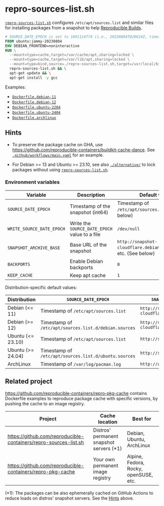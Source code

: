 # repro-sources-list.sh

[`repro-sources-list.sh`](./repro-sources-list.sh) configures `/etc/apt/sources.list` and similar files
for installing packages from a snapshot to help [Reproducible Builds](https://reproducible-builds.org/).

```dockerfile
# SOURCE_DATE_EPOCH is set to 1691114774 (i.e., 20230804T020614Z, timestamp of /etc/apt/sources.list)
FROM ubuntu:jammy-20230804
ENV DEBIAN_FRONTEND=noninteractive
RUN \
  --mount=type=cache,target=/var/cache/apt,sharing=locked \
  --mount=type=cache,target=/var/lib/apt,sharing=locked \
  --mount=type=bind,source=./repro-sources-list.sh,target=/usr/local/bin/repro-sources-list.sh \
  repro-sources-list.sh && \
  apt-get update && \
  apt-get install -y gcc
```

Examples:
- [`Dockerfile.debian-11`](./Dockerfile.debian-11)
- [`Dockerfile.debian-12`](./Dockerfile.debian-12)
- [`Dockerfile.ubuntu-2204`](./Dockerfile.ubuntu-2204)
- [`Dockerfile.ubuntu-2404`](./Dockerfile.ubuntu-2404)
- [`Dockerfile.archlinux`](./Dockerfile.archlinux)

## Hints
- To preserve the package cache on GHA, use <https://github.com/reproducible-containers/buildkit-cache-dance>.
  See [`.github/workflows/main.yaml`](./.github/workflows/main.yaml) for an example.

- For Debian >= 13 and Ubuntu >= 23.10, see also [`./alternative/`](./alternative/)
  to lock packages without using [`repro-sources-list.sh`](./repro-sources-list.sh).

### Environment variables

| Variable                  | Description                                   | Default value                                                      |
|---------------------------|-----------------------------------------------|--------------------------------------------------------------------|
| `SOURCE_DATE_EPOCH`       | Timestamp of the snapshot (int64)             | Timestamp of `/etc/apt/sources.list`, etc. (See below)             |
| `WRITE_SOURCE_DATE_EPOCH` | Write the `SOURCE_DATE_EPOCH` value to a file | `/dev/null`                                                        |
| `SNAPSHOT_ARCHIVE_BASE`   | Base URL of the snapshot                      | `http://snapshot-cloudflare.debian.org/archive/`, etc. (See below) |
| `BACKPORTS`               | Enable Debian backports                       | `0`                                                                |
| `KEEP_CACHE`              | Keep apt cache                                | `1`                                                                |

Distribution-specific default values:

| Distribution      | `SOURCE_DATE_EPOCH`                                   | `SNAPSHOT_ARCHIVE_BASE`                          |
|-------------------|-------------------------------------------------------|--------------------------------------------------|
| Debian (<= 11)    | Timestamp of `/etc/apt/sources.list`                  | `http://snapshot-cloudflare.debian.org/archive/` |
| Debian (>= 12)    | Timestamp of `/etc/apt/sources.list.d/debian.sources` | `http://snapshot-cloudflare.debian.org/archive/` |
| Ubuntu (<= 23.10) | Timestamp of `/etc/apt/sources.list`                  | `http://snapshot.ubuntu.com/`                    |
| Ubuntu (>= 24.04) | Timestamp of `/etc/apt/sources.list.d/ubuntu.sources` | `http://snapshot.ubuntu.com/`                    |
| ArchLinux         | Timestamp of `/var/log/pacman.log`                    | `http://archive.archlinux.org/`                  |


## Related project
<https://github.com/reproducible-containers/repro-pkg-cache> contains Dockerfile examples to reproduce package cache
with specific versions, by pushing the cache to an image registry.

|Project                                                           |Cache location                           |Best for                             |
|------------------------------------------------------------------|-----------------------------------------|-------------------------------------|
|<https://github.com/reproducible-containers/repro-sources-list.sh>|Distros' permanent snapshot servers (\*1)|Debian, Ubuntu, ArchLinux            |
|<https://github.com/reproducible-containers/repro-pkg-cache>      |Your own permanent image registry        |Alpine, Fedora, Rocky, openSUSE, etc.|

(\*1): The packages can be also ephemerally cached on GitHub Actions to reduce loads on distros' snapshot servers.
See the [Hints](#hints) above.

